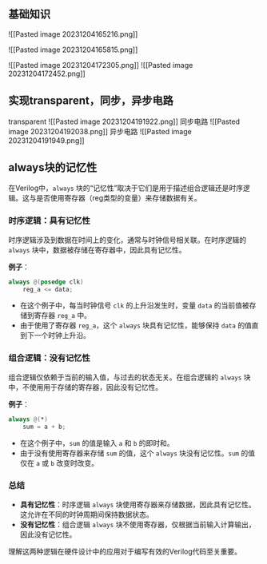 ## 基础知识
![[Pasted image 20231204165216.png]]




![[Pasted image 20231204165815.png]]

![[Pasted image 20231204172305.png]]
![[Pasted image 20231204172452.png]]

## 实现transparent，同步，异步电路
transparent
![[Pasted image 20231204191922.png]]
同步电路
![[Pasted image 20231204192038.png]]
异步电路
![[Pasted image 20231204191949.png]]

## always块的记忆性
在Verilog中，`always` 块的“记忆性”取决于它们是用于描述组合逻辑还是时序逻辑。这与是否使用寄存器（reg类型的变量）来存储数据有关。

### 时序逻辑：具有记忆性

时序逻辑涉及到数据在时间上的变化，通常与时钟信号相关联。在时序逻辑的 `always` 块中，数据被存储在寄存器中，因此具有记忆性。

**例子**：

```verilog
always @(posedge clk)
    reg_a <= data;
```

- 在这个例子中，每当时钟信号 `clk` 的上升沿发生时，变量 `data` 的当前值被存储到寄存器 `reg_a` 中。
- 由于使用了寄存器 `reg_a`，这个 `always` 块具有记忆性，能够保持 `data` 的值直到下一个时钟上升沿。

### 组合逻辑：没有记忆性

组合逻辑仅依赖于当前的输入值，与过去的状态无关。在组合逻辑的 `always` 块中，不使用用于存储的寄存器，因此没有记忆性。

**例子**：

```verilog
always @(*)
    sum = a + b;
```

- 在这个例子中，`sum` 的值是输入 `a` 和 `b` 的即时和。
- 由于没有使用寄存器来存储 `sum` 的值，这个 `always` 块没有记忆性。`sum` 的值仅在 `a` 或 `b` 改变时改变。

### 总结

- **具有记忆性**：时序逻辑 `always` 块使用寄存器来存储数据，因此具有记忆性。这允许在不同的时钟周期间保持数据状态。
- **没有记忆性**：组合逻辑 `always` 块不使用寄存器，仅根据当前输入计算输出，因此没有记忆性。

理解这两种逻辑在硬件设计中的应用对于编写有效的Verilog代码至关重要。